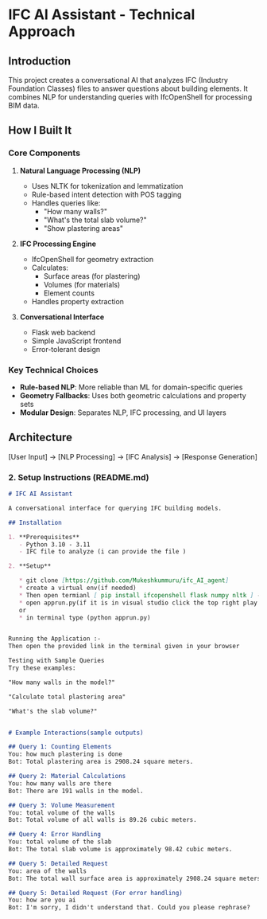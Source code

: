 # IFC AI Assistant - Technical Approach

## Introduction
This project creates a conversational AI that analyzes IFC (Industry Foundation Classes) files to answer questions about building elements. It combines NLP for understanding queries with IfcOpenShell for processing BIM data.

## How I Built It

### Core Components
1. **Natural Language Processing (NLP)**
   - Uses NLTK for tokenization and lemmatization
   - Rule-based intent detection with POS tagging
   - Handles queries like:
     - "How many walls?"
     - "What's the total slab volume?"
     - "Show plastering areas"

2. **IFC Processing Engine**
   - IfcOpenShell for geometry extraction
   - Calculates:
     - Surface areas (for plastering)
     - Volumes (for materials)
     - Element counts
   - Handles property extraction

3. **Conversational Interface**
   - Flask web backend
   - Simple JavaScript frontend
   - Error-tolerant design

### Key Technical Choices
- **Rule-based NLP**: More reliable than ML for domain-specific queries
- **Geometry Fallbacks**: Uses both geometric calculations and property sets
- **Modular Design**: Separates NLP, IFC processing, and UI layers

## Architecture
[User Input] → [NLP Processing] → [IFC Analysis] → [Response Generation]

### 2. **Setup Instructions (README.md)**

```markdown
# IFC AI Assistant

A conversational interface for querying IFC building models.

## Installation

1. **Prerequisites**
   - Python 3.10 - 3.11
   - IFC file to analyze (i can provide the file )

2. **Setup** 

   * git clone [https://github.com/Mukeshkummuru/ifc_AI_agent]
   * create a virtual env(if needed)
   * Then open termianl [ pip install ifcopenshell flask numpy nltk ] - these are the required packages must
   * open apprun.py(if it is in visual studio click the top right play button to run)
   or
   * in terminal type (python apprun.py)


Running the Application :-
Then open the provided link in the terminal given in your browser

Testing with Sample Queries
Try these examples:

"How many walls in the model?"

"Calculate total plastering area"

"What's the slab volume?"


# Example Interactions(sample outputs)

## Query 1: Counting Elements
You: how much plastering is done
Bot: Total plastering area is 2908.24 square meters.

## Query 2: Material Calculations  
You: how many walls are there
Bot: There are 191 walls in the model.

## Query 3: Volume Measurement  
You: total volume of the walls
Bot: Total volume of all walls is 89.26 cubic meters.

## Query 4: Error Handling  
You: total volume of the slab
Bot: The total slab volume is approximately 98.42 cubic meters.

## Query 5: Detailed Request  
You: area of the walls
Bot: The total wall surface area is approximately 2908.24 square meters.

## Query 5: Detailed Request (For error handling)
You: how are you ai
Bot: I'm sorry, I didn't understand that. Could you please rephrase?